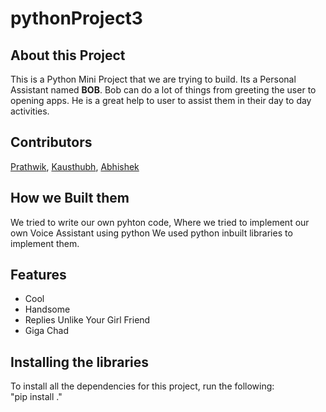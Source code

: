 # pythonProject3

## About this Project

This is a Python Mini Project that we are trying to build. Its a Personal Assistant named **BOB**.
Bob can do a lot of things from greeting the user to opening apps. He is a great help to user to assist them in their day to day activities.

## Contributors

[Prathwik](https://github.com/prathwik0), [Kausthubh](https://github.com/Exgene), [Abhishek](https://github.com/bobabhishek)

## How we Built them

We tried to write our own pyhton code, Where we tried to implement our own Voice Assistant using python
We used python inbuilt libraries to implement them.

## Features

- Cool
- Handsome
- Replies Unlike Your Girl Friend
- Giga Chad

## Installing the libraries
To install all the dependencies for this project, run the following:</br>
    "pip install ."
